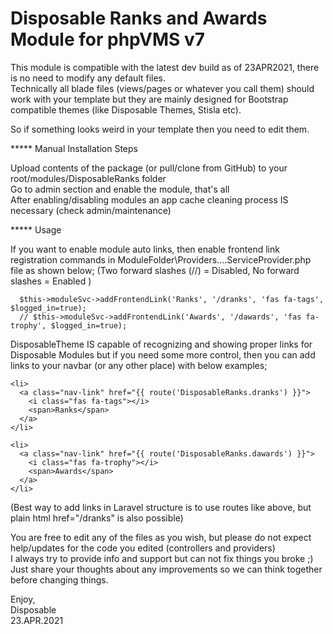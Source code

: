 # Disposable Ranks and Awards Module for phpVMS v7

This module is compatible with the latest dev build as of 23APR2021, there is no need to modify any default files.\
Technically all blade files (views/pages or whatever you call them) should work with your template but they are mainly designed for Bootstrap compatible themes (like Disposable Themes, Stisla etc). 

So if something looks weird in your template then you need to edit them.

***** Manual Installation Steps 

Upload contents of the package (or pull/clone from GitHub) to your root/modules/DisposableRanks folder\
Go to admin section and enable the module, that's all\
After enabling/disabling modules an app cache cleaning process IS necessary (check admin/maintenance)

***** Usage

If you want to enable module auto links, then enable frontend link registration commands in ModuleFolder\Providers\....ServiceProvider.php file as shown below;
(Two forward slashes (//) = Disabled, No forward slashes = Enabled )

```
  $this->moduleSvc->addFrontendLink('Ranks', '/dranks', 'fas fa-tags', $logged_in=true);
  // $this->moduleSvc->addFrontendLink('Awards', '/dawards', 'fas fa-trophy', $logged_in=true);
```
    
DisposableTheme IS capable of recognizing and showing proper links for Disposable Modules but if you need some more control, then you can add links to your navbar (or any other place) with below examples;

```
<li>
  <a class="nav-link" href="{{ route('DisposableRanks.dranks') }}">
    <i class="fas fa-tags"></i>
    <span>Ranks</span>
  </a>
</li>

<li>
  <a class="nav-link" href="{{ route('DisposableRanks.dawards') }}">
    <i class="fas fa-trophy"></i>
    <span>Awards</span>
  </a>
</li>
```

(Best way to add links in Laravel structure is to use routes like above, but plain html href="/dranks" is also possible)

You are free to edit any of the files as you wish, but please do not expect help/updates for the code you edited (controllers and providers)\
I always try to provide info and support but can not fix things you broke ;) Just share your thoughts about any improvements so we can think together before changing things.

Enjoy,\
Disposable\
23.APR.2021
